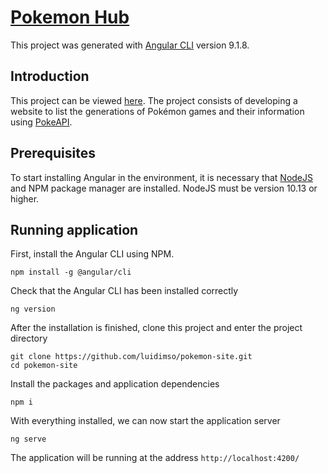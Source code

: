 # [Pokemon Hub](https://luidimso.github.io/pokemon-site/)

This project was generated with [Angular CLI](https://github.com/angular/angular-cli) version 9.1.8.


## Introduction
This project can be viewed [here](https://luidimso.github.io/pokemon-site/). The project consists of developing a website to list the generations of Pokémon games and their information using [PokeAPI](https://pokeapi.co/).


## Prerequisites
To start installing Angular in the environment, it is necessary that [NodeJS](https://nodejs.org/) and NPM package manager are installed. NodeJS must be version 10.13 or higher.


## Running application
First, install the Angular CLI using NPM.
```
npm install -g @angular/cli
```

Check that the Angular CLI has been installed correctly
```
ng version
```

After the installation is finished, clone this project and enter the project directory
```
git clone https://github.com/luidimso/pokemon-site.git
cd pokemon-site
```

Install the packages and application dependencies
```
npm i
```

With everything installed, we can now start the application server
```
ng serve
```

The application will be running at the address `http://localhost:4200/`
